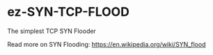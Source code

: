 # ez-SYN-TCP-FLOOD
The simplest TCP SYN Flooder 


Read more on SYN Flooding: https://en.wikipedia.org/wiki/SYN_flood 
